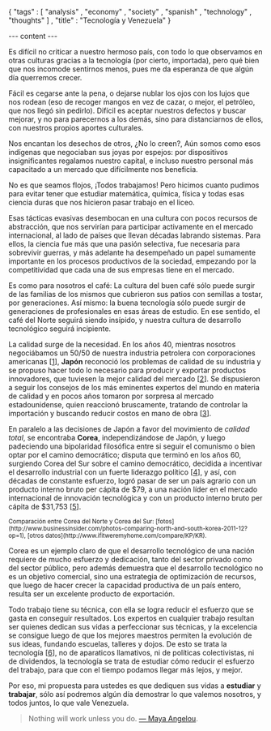 { "tags" : [
    "analysis"
  , "economy"
  , "society"
  , "spanish"
  , "technology"
  , "thoughts"
  ]
, "title" : "Tecnología y Venezuela"
}

--- content ---

Es difícil no criticar a nuestro hermoso país, con todo lo que observamos
en otras culturas gracias a la tecnología (por cierto, importada),
pero qué bien que nos incomode sentirnos menos, pues me da esperanza
de que algún día querremos crecer.

Fácil es cegarse ante la pena, o dejarse nublar los ojos con los lujos
que nos rodean (eso de recoger mangos en vez de cazar,
o mejor, el petróleo, que nos llegó sin pedirlo). Difícil es aceptar
nuestros defectos y buscar mejorar, y no para parecernos a los demás,
sino para distanciarnos de ellos, con nuestros propios aportes culturales.

Nos encantan los desechos de otros, ¿No lo creen?, Aún somos como esos
indígenas que negociaban sus joyas por espejos: por dispositivos insignificantes
regalamos nuestro capital, e incluso nuestro personal más capacitado a un
mercado que difícilmente nos beneficia.

No es que seamos flojos, ¡Todos trabajamos! Pero hicimos cuanto pudimos
para evitar tener que estudiar matemática, química, física y todas esas
ciencia duras que nos hicieron pasar trabajo en el liceo.

Esas tácticas evasivas desembocan en una cultura con pocos recursos de abstracción,
que nos servirían para participar activamente en el mercado internacional,
al lado de países que llevan décadas labrando sistemas. Para ellos, la ciencia
fue más que una pasión selectiva, fue necesaria para sobrevivir guerras,
y más adelante ha desempeñado un papel sumamente importante en los procesos productivos
de la sociedad, empezando por la competitividad que cada una de sus empresas
tiene en el mercado.

Es como para nosotros el café: La cultura del buen café sólo puede surgir
de las familias de los mismos que cubrieron sus patios con semillas a tostar,
por generaciones. Así mismo: la buena tecnología sólo puede surgir de
generaciones de profesionales en esas áreas de estudio. En ese sentido,
el café del Norte seguirá siendo insípido, y nuestra cultura de desarrollo
tecnológico seguirá incipiente.

La calidad surge de la necesidad. En los años 40, mientras nosotros negociábamos
un 50/50 de nuestra industria petrolera con corporaciones americanas [[1]],
**Japón** reconoció los problemas de calidad de su industria y se propuso hacer
todo lo necesario para producir y exportar productos innovadores, que tuviesen
la mejor calidad del mercado [[2]]. Se dispusieron a seguir los consejos
de los más eminentes expertos del mundo en materia de calidad y en pocos años tomaron
por sorpresa al mercado estadounidense, quien reaccionó bruscamente, tratando
de controlar la importación y buscando reducir costos en mano de obra [[3]].

En paralelo a las decisiones de Japón a favor del movimiento de *calidad total*,
se encontraba **Corea**, independizándose de Japón, y luego padeciendo una bipolaridad
filosófica entre si seguir el comunismo o bien optar por el camino democrático;
disputa que terminó en los años 60, surgiendo Corea del Sur sobre el camino democrático,
decidida a incentivar el desarrollo industrial con un fuerte liderazgo político [[4]],
y así, con décadas de constante esfuerzo, logró pasar de ser un país agrario con un
producto interno bruto per cápita de $79, a una nación líder en el mercado internacional
de innovación tecnológica y con un producto interno bruto per cápita de $31,753 [[5]].

<small>
Comparación entre Corea del Norte y Corea del Sur:
[fotos](http://www.businessinsider.com/photos-comparing-north-and-south-korea-2011-12?op=1),
[otros datos](http://www.ifitweremyhome.com/compare/KP/KR).
</small>

Corea es un ejemplo claro de que el desarrollo tecnológico de una nación requiere
de mucho esfuerzo y dedicación, tanto del sector privado como del sector público,
pero además demuestra que el desarrollo tecnológico no es un objetivo comercial,
sino una estrategia de optimización de recursos, que luego de hacer crecer la
capacidad productiva de un país entero, resulta ser un excelente producto de exportación.

Todo trabajo tiene su técnica, con ella se logra reducir el esfuerzo que se gasta
en conseguir resultados. Los expertos en cualquier trabajo resultan ser quienes
dedican sus vidas a perfeccionar sus técnicas, y la excelencia se consigue luego
de que los mejores maestros permiten la evolución de sus ideas, fundando escuelas,
talleres y dojos. De esto se trata la tecnología [[6]], no de aparaticos llamativos,
ni de políticas colectivistas, ni de dividendos, la tecnología se trata de estudiar
cómo reducir el esfuerzo del trabajo, para que con el tiempo podamos llegar más lejos,
y mejor.

Por eso, mi propuesta para ustedes es que dediquen sus vidas a **estudiar** y **trabajar**,
sólo así podremos algún día demostrar lo que valemos nosotros, y todos juntos,
lo que vale Venezuela.

> Nothing will work unless you do. [— Maya Angelou](http://en.wikipedia.org/wiki/Maya_Angelou).

[1]: http://en.wikipedia.org/wiki/Economy_of_Venezuela#1922_-_1964
    "Wikipedia: Economía de Venezuela, desde 1922 hasta 1964"
[2]: http://www.bpir.com/total-quality-management-history-of-tqm-and-business-excellence-bpir.com.html#japan
    "Bpir.com: History of Quality: Japan"
[3]: http://asq.org/learn-about-quality/history-of-quality/overview/total-quality.html
    "Asq.org: History of Total Quality"
[4]: http://www.kds.re.kr/pds/102/MRDA_2010_4.pdf
    "Kds.re.kr: Strategy for Industrial Development and Growth of Major Industries in Korea [PDF]"
[5]: http://en.wikipedia.org/wiki/Economy_of_South_Korea
    "Wikipedia: Economy of South Korea"
[6]: http://etimologias.dechile.net/?tecnologi.a
    "Etimologias.dechile.net: Etimología de Tecnología"
